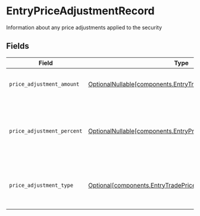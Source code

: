 # EntryPriceAdjustmentRecord

Information about any price adjustments applied to the security


## Fields

| Field                                                                                                                      | Type                                                                                                                       | Required                                                                                                                   | Description                                                                                                                | Example                                                                                                                    |
| -------------------------------------------------------------------------------------------------------------------------- | -------------------------------------------------------------------------------------------------------------------------- | -------------------------------------------------------------------------------------------------------------------------- | -------------------------------------------------------------------------------------------------------------------------- | -------------------------------------------------------------------------------------------------------------------------- |
| `price_adjustment_amount`                                                                                                  | [OptionalNullable[components.EntryTradePriceAdjustmentAmount]](../../models/components/entrytradepriceadjustmentamount.md) | :heavy_minus_sign:                                                                                                         | Total monetary value of the price_adjustment                                                                               | {<br/>"value": "0.25"<br/>}                                                                                                |
| `price_adjustment_percent`                                                                                                 | [OptionalNullable[components.EntryPriceAdjustmentPercent]](../../models/components/entrypriceadjustmentpercent.md)         | :heavy_minus_sign:                                                                                                         | The percent at which the price was adjusted. Expressed as a number from 0.00-100 (rounded to 2 decimals)                   | {<br/>"value": "0.25"<br/>}                                                                                                |
| `price_adjustment_type`                                                                                                    | [Optional[components.EntryTradePriceAdjustmentType]](../../models/components/entrytradepriceadjustmenttype.md)             | :heavy_minus_sign:                                                                                                         | The type of price adjustment being applied by the broker to the net price of the security                                  | MARKUP                                                                                                                     |